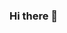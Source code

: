 ### Hi there 👋

<!--
**francisdbillones/francisdbillones** is a ✨ _special_ ✨ repository because its `README.md` (this file) appears on your GitHub profile.

### [![Francis's GitHub stats](https://github-readme-stats.vercel.app/api?username=francisdbillones)](https://github.com/anuraghazra/github-readme-stats)
